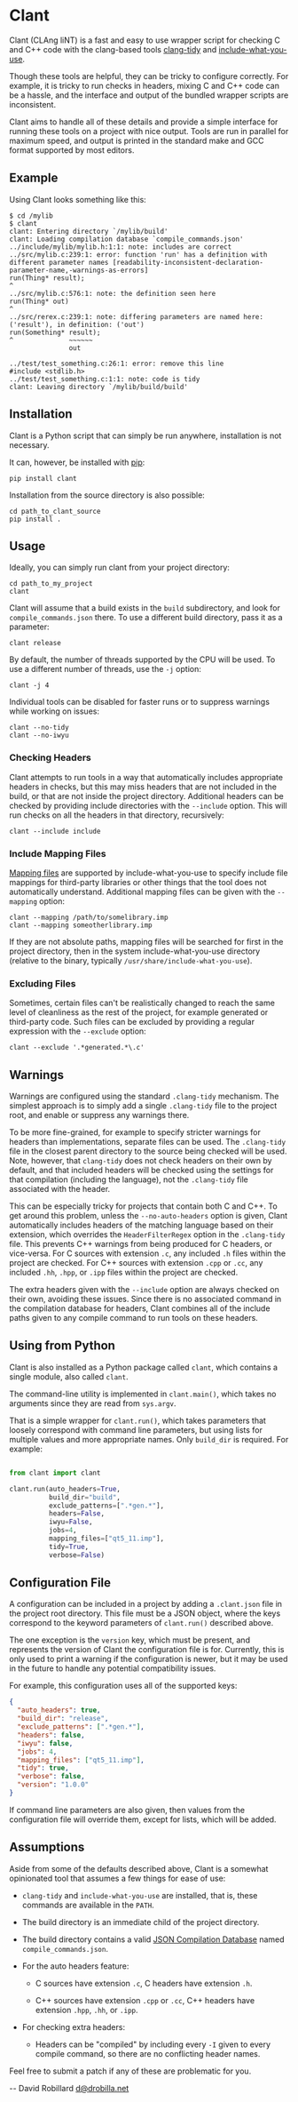 Clant
=====

Clant (CLAng liNT) is a fast and easy to use wrapper script for checking C and
C++ code with the clang-based tools [clang-tidy][] and
[include-what-you-use][].

Though these tools are helpful, they can be tricky to configure correctly.  For
example, it is tricky to run checks in headers, mixing C and C++ code can be a
hassle, and the interface and output of the bundled wrapper scripts are
inconsistent.

Clant aims to handle all of these details and provide a simple interface for
running these tools on a project with nice output.  Tools are run in parallel
for maximum speed, and output is printed in the standard make and GCC format
supported by most editors.

Example
-------

Using Clant looks something like this:

    $ cd /mylib
    $ clant
    clant: Entering directory `/mylib/build'
    clant: Loading compilation database `compile_commands.json'
    ../include/mylib/mylib.h:1:1: note: includes are correct
    ../src/mylib.c:239:1: error: function 'run' has a definition with different parameter names [readability-inconsistent-declaration-parameter-name,-warnings-as-errors]
    run(Thing* result);
    ^
    ../src/mylib.c:576:1: note: the definition seen here
    run(Thing* out)
    ^
    ../src/rerex.c:239:1: note: differing parameters are named here: ('result'), in definition: ('out')
    run(Something* result);
    ^              ~~~~~~
                   out

    ../test/test_something.c:26:1: error: remove this line
    #include <stdlib.h>
    ../test/test_something.c:1:1: note: code is tidy
    clant: Leaving directory `/mylib/build/build'

Installation
------------

Clant is a Python script that can simply be run anywhere, installation is not
necessary.

It can, however, be installed with [pip][]:

    pip install clant

Installation from the source directory is also possible:

    cd path_to_clant_source
    pip install .

Usage
-----

Ideally, you can simply run clant from your project directory:

    cd path_to_my_project
    clant

Clant will assume that a build exists in the `build` subdirectory, and look for
`compile_commands.json` there.  To use a different build directory, pass it as
a parameter:

    clant release

By default, the number of threads supported by the CPU will be used.  To use a
different number of threads, use the `-j` option:

    clant -j 4

Individual tools can be disabled for faster runs or to suppress warnings while
working on issues:

    clant --no-tidy
    clant --no-iwyu

### Checking Headers

Clant attempts to run tools in a way that automatically includes appropriate
headers in checks, but this may miss headers that are not included in the
build, or that are not inside the project directory.  Additional headers can be
checked by providing include directories with the `--include` option.
This will run checks on all the headers in that directory, recursively:

    clant --include include

### Include Mapping Files

[Mapping files][] are supported by include-what-you-use to specify include file
mappings for third-party libraries or other things that the tool does not
automatically understand.  Additional mapping files can be given with the
`--mapping` option:

    clant --mapping /path/to/somelibrary.imp
    clant --mapping someotherlibrary.imp

If they are not absolute paths, mapping files will be searched for first in the
project directory, then in the system include-what-you-use directory (relative
to the binary, typically `/usr/share/include-what-you-use`).

### Excluding Files

Sometimes, certain files can't be realistically changed to reach the same level
of cleanliness as the rest of the project, for example generated or third-party
code.  Such files can be excluded by providing a regular expression with the
`--exclude` option:

    clant --exclude '.*generated.*\.c'

Warnings
--------

Warnings are configured using the standard `.clang-tidy` mechanism.  The
simplest approach is to simply add a single `.clang-tidy` file to the project
root, and enable or suppress any warnings there.

To be more fine-grained, for example to specify stricter warnings for headers
than implementations, separate files can be used.  The `.clang-tidy` file in
the closest parent directory to the source being checked will be used.  Note,
however, that `clang-tidy` does not check headers on their own by default, and
that included headers will be checked using the settings for that compilation
(including the language), not the `.clang-tidy` file associated with the
header.

This can be especially tricky for projects that contain both C and C++.  To get
around this problem, unless the `--no-auto-headers` option is given, Clant
automatically includes headers of the matching language based on their
extension, which overrides the `HeaderFilterRegex` option in the `.clang-tidy`
file.  This prevents C++ warnings from being produced for C headers, or
vice-versa.  For C sources with extension `.c`, any included `.h` files within
the project are checked.  For C++ sources with extension `.cpp` or `.cc`, any
included `.hh`, `.hpp`, or `.ipp` files within the project are checked.

The extra headers given with the `--include` option are always checked on their
own, avoiding these issues.  Since there is no associated command in the
compilation database for headers, Clant combines all of the include paths given
to any compile command to run tools on these headers.

Using from Python
-----------------

Clant is also installed as a Python package called `clant`, which contains a
single module, also called `clant`.

The command-line utility is implemented in `clant.main()`, which takes no
arguments since they are read from `sys.argv`.

That is a simple wrapper for `clant.run()`, which takes parameters that loosely
correspond with command line parameters, but using lists for multiple values
and more appropriate names.  Only `build_dir` is required.  For example:

```python

from clant import clant

clant.run(auto_headers=True,
          build_dir="build",
          exclude_patterns=[".*gen.*"],
          headers=False,
          iwyu=False,
          jobs=4,
          mapping_files=["qt5_11.imp"],
          tidy=True,
          verbose=False)
```

Configuration File
------------------

A configuration can be included in a project by adding a `.clant.json` file in
the project root directory.  This file must be a JSON object, where the keys
correspond to the keyword parameters of `clant.run()` described above.

The one exception is the `version` key, which must be present, and represents
the version of Clant the configuration file is for.  Currently, this is only
used to print a warning if the configuration is newer, but it may be used in
the future to handle any potential compatibility issues.

For example, this configuration uses all of the supported keys:

```json
{
  "auto_headers": true,
  "build_dir": "release",
  "exclude_patterns": [".*gen.*"],
  "headers": false,
  "iwyu": false,
  "jobs": 4,
  "mapping_files": ["qt5_11.imp"],
  "tidy": true,
  "verbose": false,
  "version": "1.0.0"
}
```

If command line parameters are also given, then values from the configuration
file will override them, except for lists, which will be added.

Assumptions
-----------

Aside from some of the defaults described above, Clant is a somewhat
opinionated tool that assumes a few things for ease of use:

  - `clang-tidy` and `include-what-you-use` are installed, that is, these
    commands are available in the `PATH`.

  - The build directory is an immediate child of the project directory.

  - The build directory contains a valid [JSON Compilation Database][] named
    `compile_commands.json`.

  - For the auto headers feature:

    - C sources have extension `.c`, C headers have extension `.h`.

    - C++ sources have extension `.cpp` or `.cc`, C++ headers have extension
      `.hpp`, `.hh`, or `.ipp`.

  - For checking extra headers:

    - Headers can be "compiled" by including every `-I` given to every compile
      command, so there are no conflicting header names.

Feel free to submit a patch if any of these are problematic for you.

 -- David Robillard <d@drobilla.net>

[clang-tidy]: https://clang.llvm.org/extra/clang-tidy/
[include-what-you-use]: https://include-what-you-use.org/
[pip]: https://pypi.org/project/pip/
[Mapping files]: https://github.com/include-what-you-use/include-what-you-use/blob/master/docs/IWYUMappings.md
[JSON Compilation Database]: https://clang.llvm.org/docs/JSONCompilationDatabase.html
